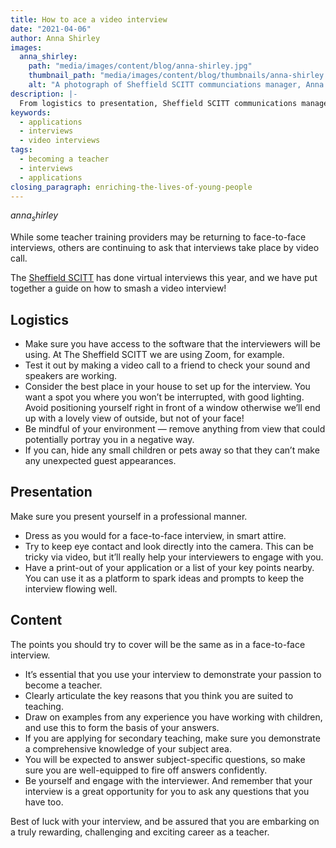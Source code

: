 ```yaml
---
title: How to ace a video interview
date: "2021-04-06"
author: Anna Shirley
images:
  anna_shirley:
    path: "media/images/content/blog/anna-shirley.jpg"
    thumbnail_path: "media/images/content/blog/thumbnails/anna-shirley.jpg"
    alt: "A photograph of Sheffield SCITT communciations manager, Anna Shirley"
description: |-
  From logistics to presentation, Sheffield SCITT communications manager Anna Shirley shares her top tips for video interviews. 
keywords:
  - applications
  - interviews
  - video interviews
tags:
  - becoming a teacher
  - interviews
  - applications
closing_paragraph: enriching-the-lives-of-young-people
---
```


$anna_shirley$

While some teacher training providers may be returning to face-to-face interviews, others are continuing to ask that interviews take place by video call. 

The [Sheffield SCITT](https://www.sheffieldscitt.org.uk/) has done virtual interviews this year, and we have put together a guide on how to smash a video interview!

## Logistics

* Make sure you have access to the software that the interviewers will be using. At The Sheffield SCITT we are using Zoom, for example.
* Test it out by making a video call to a friend to check your sound and speakers are working.
* Consider the best place in your house to set up for the interview. You want a spot you where you won’t be interrupted, with good lighting. Avoid positioning yourself right in front of a window otherwise we’ll end up with a lovely view of outside, but not of your face!
* Be mindful of your environment — remove anything from view that could potentially portray you in a negative way.
* If you can, hide any small children or pets away so that they can’t make any unexpected guest appearances.

## Presentation

Make sure you present yourself in a professional manner.

* Dress as you would for a face-to-face interview, in smart attire.
* Try to keep eye contact and look directly into the camera. This can be tricky via video, but it’ll really help your interviewers to engage with you.
* Have a print-out of your application or a list of your key points nearby. You can use it as a platform to spark ideas and prompts to keep the interview flowing well.

## Content

The points you should try to cover will be the same as in a face-to-face interview.

* It’s essential that you use your interview to demonstrate your passion to become a teacher.
* Clearly articulate the key reasons that you think you are suited to teaching.
* Draw on examples from any experience you have working with children, and use this to form the basis of your answers.
* If you are applying for secondary teaching, make sure you demonstrate a comprehensive knowledge of your subject area.
* You will be expected to answer subject-specific questions, so make sure you are well-equipped to fire off answers confidently.
* Be yourself and engage with the interviewer. And remember that your interview is a great opportunity for you to ask any questions that you have too.

Best of luck with your interview, and be assured that you are embarking on a truly rewarding, challenging and exciting career as a teacher.
